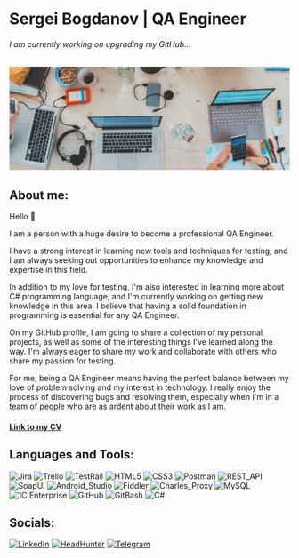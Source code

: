 # Sergei Bogdanov | QA Engineer </br>
###### I am currently working on upgrading my GitHub...

![Header](https://github.com/SergeiBogdanov/sergeibogdanov/blob/main/assets/workoftesters2.jpg)

## About me:

Hello 👋 

I am a person with a huge desire to become a professional QA Engineer.

I have a strong interest in learning new tools and techniques for testing, and I am always seeking out opportunities to enhance my knowledge and expertise in this field.

In addition to my love for testing, I'm also interested in learning more about C# programming language, and I'm currently working on getting new knowledge in this area. I believe that having a solid foundation in programming is essential for any QA Engineer.

On my GitHub profile, I am going to share a collection of my personal projects, as well as some of the interesting things I've learned along the way. I'm always eager to share my work and collaborate with others who share my passion for testing.

For me, being a QA Engineer means having the perfect balance between my love of problem solving and my interest in technology. I really enjoy the process of discovering bugs and resolving them, especially when I'm in a team of people who are as ardent about their work as I am.

#### [Link to my CV](https://drive.google.com/file/d/16ZmM58bV5Prys2mx6Qb0qG3esscPizVf/view?usp=sharing)

## Languages and Tools:
![Jira](https://img.shields.io/badge/-Jira-2684FF?style=for-the-badge&logo=Jira)
![Trello](https://img.shields.io/badge/-Trello-243655?style=for-the-badge&logo=Trello)
![TestRail](https://img.shields.io/badge/-TestRail-62BB75?style=for-the-badge&logo=TestRail&logo=data:image/png;base64,)
![HTML5](https://img.shields.io/badge/-HTML5-4D4A4B?style=for-the-badge&logo=HTML5)
![CSS3](https://img.shields.io/badge/-CSS3-254BDD?style=for-the-badge&logo=css3)
![Postman](https://img.shields.io/badge/-Postman-E4E4E4?style=for-the-badge&logo=Postman)
![REST_API](https://img.shields.io/badge/-REST%7FAPI-00AFDF?style=for-the-badge&logo=RESTAPI)
![SoapUI](https://img.shields.io/badge/-SoapUI-F4D500?style=for-the-badge&logo=SoapUI)
![Android_Studio](https://img.shields.io/badge/-Android%7FStudio-072E40?style=for-the-badge&logo=androidstudio)
![Fiddler](https://img.shields.io/badge/-Fiddler-000000?style=for-the-badge&logo=progress)
![Charles_Proxy](https://img.shields.io/badge/-Charles%7FProxy-02C6D1?style=for-the-badge&logo=Charles)
![MySQL](https://img.shields.io/badge/-MySQL-E26D00?style=for-the-badge&logo=MySQL)
![1C:Enterprise](https://img.shields.io/badge/-1C-F7D93E?style=for-the-badge&logo=1C)
![GitHub](https://img.shields.io/badge/-GitHub-000000?style=for-the-badge&logo=GitHub)
![GitBash](https://img.shields.io/badge/-GitBash-D9D9D9?style=for-the-badge&logo=Git)
![C#](https://img.shields.io/badge/-С%23-964D92?style=for-the-badge&logo=csharp)

## Socials:
[![LinkedIn](https://img.shields.io/badge/-LinkedIn-0A63BC?style=for-the-badge&logo=LinkedIn)](https://www.linkedin.com/in/sergei-bogdanov-qa/)
[![HeadHunter](https://img.shields.io/badge/-Head_Hunter-CB0A10?style=for-the-badge&logo=HeadHunter)](https://hh.ru/resume/3b9f6945ff0b710dfc0039ed1f706c78694b39)
[![Telegram](https://img.shields.io/badge/-Telegram-D9D9D9?style=for-the-badge&logo=Telegram)](https://t.me/SergeiBD)



<!--![DevTools](https://img.shields.io/badge/-DevTools-2D79F7?style=for-the-badge&logo=DevTools)-->
<!--
**SergeiBogdanov/sergeibogdanov** is a ✨ _special_ ✨ repository because its `README.md` (this file) appears on your GitHub profile.

Here are some ideas to get you started:

- 🔭 I’m currently working on ...
- 🌱 I’m currently learning ...
- 👯 I’m looking to collaborate on ...
- 🤔 I’m looking for help with ...
- 💬 Ask me about ...
- 📫 How to reach me: ...
- 😄 Pronouns: ...
- ⚡ Fun fact: ...
-->
